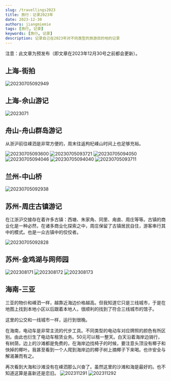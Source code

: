 ```yaml
---
slug: /travellings2023
title: 旅行：记录2023年
date: 2023-12-30
authors: jiangmiemie
tags: [旅行, 记录]
keywords: [旅行, 记录]
description: 记录自己在2023年对不同类型的旅游目的地的记录
---
```


注意：此文章为预发布（即文章在2023年12月30号之前都会更新）。

## 上海-街拍

![20230705092949](/2023/20230705092949.jpg)

## 上海-佘山游记

![2023071](/2023/2023071.jpg)

## 舟山-舟山群岛游记

从浙沪前往嵊泗是非常方便的，周末往返枸杞嵊山时间上也足够充裕。

![20230705093600](/2023/20230705093600.jpg)
![20230705093721](/2023/20230705093721.jpg)
![20230705094050](/2023/20230705094050.jpg)
![20230705094046](/2023/20230705094046.jpg)
![20230705094040](/2023/20230705094040.jpg)
![20230705093711](/2023/20230705093711.jpg)

## 兰州-中山桥

![20230705092938](/2023/20230705092938.jpg)

## 苏州-周庄古镇游记

在江浙沪交接存在着许多古镇：西塘、朱家角、同里、甪直、周庄等等。古镇的商业化是一种必然，在诸多商业化探索之中，周庄保留了古镇居民自住，游客串行其中的模式。也是一众古镇中的佼佼者。

![20230705092828](/2023/20230705092828.jpg)

## 苏州-金鸡湖与网师园

![202308171](/2023/202308171.jpg)
![202308172](/2023/202308172.jpg)
![202308173](/2023/202308173.jpg)

## 海南-三亚

三亚的物价和嵊泗一样，越靠近海边价格越高。但我知道它只是三线城市，于是在地图上找到本地小区以后跟着本地人，很顺利的找到了符合三线城市的馆子。

这里的公交和一线城市一样，运行到很晚。

在海南，电动车是非常主流的代步工具。不同类型的电动车对应牌照的颜色有所区别。由此也衍生了电动车租赁业务。50元可以租一整天。白天沿着海岸边骑行，有树荫，边上的沙滩都是免费的，在海岸边找椅子的时候，要注意头顶没有椰子和快掉的椰叶。我甚至看到一个人爬到海岸边的椰子树上摘椰子下来喝。也许安全与解渴兼而有之。

再次看到大海和沙滩没有在嵊泗那么兴奋了。虽然这里的沙滩和海是最好的。也不知道这算是喜新还是恋旧。
![202311291](/2023/202311291.jpg)
![202311292](/2023/202311292.jpg)

